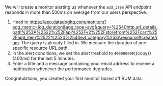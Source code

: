 We will create a monitor alerting us whenever the `add_item` API endpoint responds in more than 500ms on average from our users perspective.

1. Head to https://app.datadoghq.com/monitors?agg_metric=log_duration&agg_type=avg&query=%2540http.url_details.path%253A%2522%252Fapi%252Fv2%252Fstorefront%252Fcart%252Fadd_item%2522%2520%2540evt.category%253Aresource#create/rum. The query is already filled in. We measure the duration of one specific resource URL path.
2. In the alert conditions, we set the alert treshold to `400000000`{{copy}} (400ms) for the last 5 minutes.
3. Enter a title and a message containing your email address to receive a notification whenever the performance degrades.

Congratulations, you created your first monitor based off RUM data.